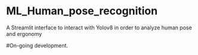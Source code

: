 # ML_Human_pose_recognition
A Streamlit interface to interact with Yolov8 in order to analyze human pose and ergonomy

#On-going development. 
